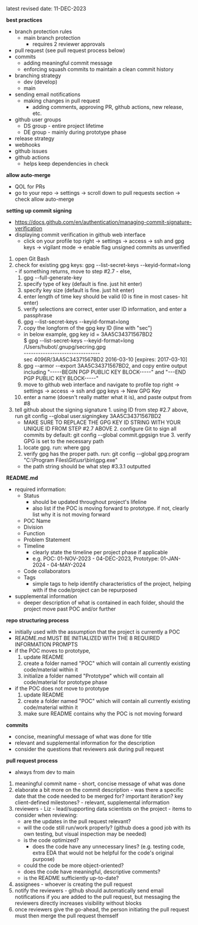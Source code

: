 
latest revised date: 11-DEC-2023


**best practices**
  - branch protection rules
    - main branch protection
      - requires 2 reviewer approvals
  - pull request (see pull request process below)
  - commits
    - adding meaningful commit message
    - enforcing squash commits to maintain a clean commit history
  - branching strategy
    - dev (develop)
    - main
  - sending email notifications
    - making changes in pull request
      - adding comments, approving PR, github actions, new release, etc.
  - github user groups
    - DS group - entire project lifetime
    - DE group - mainly during prototype phase
  - release strategy
  - webhooks
  - github issues
  - github actions
    - helps keep dependencies in check


**allow auto-merge**
  - QOL for PRs
  - go to your repo -> settings -> scroll down to pull requests section -> check allow auto-merge


**setting up commit signing**
  - https://docs.github.com/en/authentication/managing-commit-signature-verification
  - displaying commit verification in github web interface
    - click on your profile top right -> settings -> access -> ssh and gpg keys -> vigilant mode -> enable flag unsigned commits as unverified
  1. open Git Bash
  2. check for existing gpg keys: gpg --list-secret-keys --keyid-format=long
    - if something returns, move to step #2.7
    - else,
      1. gpg --full-generate-key
      2. specify type of key (default is fine. just hit enter)
      3. specify key size (default is fine. just hit enter)
      4. enter length of time key should be valid (0 is fine in most cases- hit enter)
      5. verify selections are correct, enter user ID information, and enter a passphrase
      6. gpg --list-secret-keys --keyid-format=long
      7. copy the longform of the gpg key ID (line with "sec")
        - in below example, gpg key id = 3AA5C34371567BD2\
          $ gpg --list-secret-keys --keyid-format=long\
          /Users/hubot/.gnupg/secring.gpg\
          \--------------------------------\
          sec   4096R/3AA5C34371567BD2 2016-03-10 [expires: 2017-03-10]
      8. gpg --armor --export 3AA5C34371567BD2, and copy entire output including "-----BEGIN PGP PUBLIC KEY BLOCK-----" and "---END PGP PUBLIC KEY BLOCK-----"
      9. move to github web interface and navigate to profile top right -> settings -> access -> ssh and gpg keys -> New GPG Key
      10. enter a name (doesn't really matter what it is), and paste output from #8
  3. tell github about the signing signature
    1. using ID from step #2.7 above, run git config --global user.signingkey 3AA5C34371567BD2
      - MAKE SURE TO REPLACE THE GPG KEY ID STRING WITH YOUR UNIQUE ID FROM STEP #2.7 ABOVE
    2. configure Git to sign all commits by default: git config --global commit.gpgsign true
    3. verify GPG is set to the necessary path
      1. locate gpg. run: where gpg
      2. verify gpg has the proper path. run: git config --global gpg.program "C:\Program Files\Git\usr\bin\gpg.exe"
        - the path string should be what step #3.3.1 outputted


**README.md**
  - required information:
    - Status
      - should be updated throughout project's lifeline
      - also list if the POC is moving forward to prototype. if not, clearly list why it is not moving forward
    - POC Name
    - Division
    - Function
    - Problem Statement
    - Timeline
      - clearly state the timeline per project phase if applicable
      - e.g. POC: 01-NOV-2023 - 04-DEC-2023, Prototype: 01-JAN-2024 - 04-MAY-2024
    - Code collaborators
    - Tags
      - simple tags to help identify characteristics of the project, helping with if the code/project can be repurposed
  - supplemental information
    - deeper description of what is contained in each folder, should the project move past POC and/or further


**repo structuring process**
  - initially used with the assumption that the project is currently a POC
  - README.md MUST BE INITIALIZED WITH THE 8 REQUIRED INFORMATION PROMPTS
  - if the POC moves to prototype,
    1. update README
    2. create a folder named "POC" which will contain all currently existing code/material within it
    3. initialize a folder named "Prototype" which will contain all code/material for prototype phase
  - if the POC does not move to prototype
    1. update README
    2. create a folder named "POC" which will contain all currently existing code/material within it
    3. make sure README contains why the POC is not moving forward


**commits**
  - concise, meaningful message of what was done for title
  - relevant and supplemental information for the description
  - consider the questions that reviewers ask during pull request


**pull request process**
  - always from dev to main
  1. meaningful commit name
    - short, concise message of what was done
  2. elaborate a bit more on the commit description
    - was there a specific date that the code needed to be merged for? important iteration? key client-defined milestones?
    - relevant, supplemental information
  3. reviewers
    - Liz
    - lead/supporting data scientists on the project
    - items to consider when reviewing:
      - are the updates in the pull request relevant?
      - will the code still run/work properly? (github does a good job with its own testing, but visual inspection may be needed)
      - is the code optimized?
        - does the code have any unnecessary lines? (e.g. testing code, extra EDA that would not be helpful for the code's original purpose)
      - could the code be more object-oriented?
      - does the code have meaningful, descriptive comments?
      - is the README sufficiently up-to-date?
  4. assignees
    - whoever is creating the pull request
  5. notify the reviewers
    - github should automatically send email notifications if you are added to the pull request, but messaging the reviewers directly increases visibility without blocks
  6. once reviewers give the go-ahead, the person initiating the pull request must then merge the pull request themself
